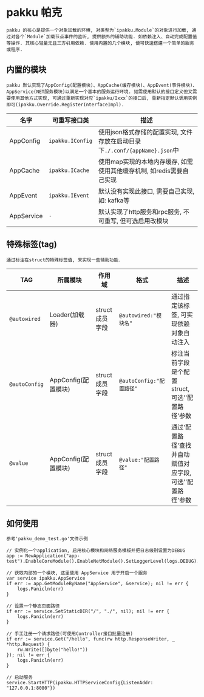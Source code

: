# pakku 帕克

    pakku 的核心是提供一个对象加载的环境, 对类型为`ipakku.Module`的对象进行加载, 通过对各个`Module`加载节点事件的监听, 提供额外的辅助功能. 如依赖注入、自动完成配置值等操作. 其核心轻量无且三方引用依赖. 使用内置的几个模块, 便可快速搭建一个简单的服务或程序.
    

## 内置的模块

    pakku 默认实现了AppConfig(配置模块)、AppCache(缓存模块)、AppEvent(事件模块)、AppService(NET服务模块)以满足一个基本的服务运行环境. 如需使用默认的接口定义但又需要使用其他方式实现, 可通过重新实现对应`ipakku/Ixxx`的接口后, 重新指定默认调用实例即可(ipakku.Override.RegisterInterfaceImpl).

|  名字 |  可重写接口类  |  描述  |
| ------ | ------ | ------ |
| AppConfig | `ipakku.IConfig` | 使用json格式存储的配置实现, 文件存放在启动目录下`./.conf/{appName}.json`中 |
| AppCache | `ipakku.ICache` | 使用map实现的本地内存缓存, 如需使用其他缓存机制, 如redis需要自己实现 |
| AppEvent | `ipakku.IEvent` | 默认没有实现此接口, 需要自己实现, 如: kafka等 |
| AppService | `-` | 默认实现了http服务和rpc服务, 不可重写, 但可选启用改模块 |


## 特殊标签(tag)

    通过标注在struct的特殊标签值, 来实现一些辅助功能. 

|  TAG |  所属模块  |  作用域  |  格式  |  描述  |
| ------ | ------ | ------ | ------ | ------ |
| `@autowired` | Loader(加载器) | struct成员字段 | `@autowired:"模块名"` | 通过指定该标签, 可实现依赖对象自动注入 |
| `@autoConfig` | AppConfig(配置模块) | struct成员字段 | `@autoConfig:"配置路径"` |  标注当前字段是个配置struct, 可选''配置路径'参数  |
| `@value` | AppConfig(配置模块) | struct成员字段 | `@value:"配置路径"` | 通过'配置路径'查找并自动赋值对应字段, 可选''配置路径'参数 |


## 如何使用

    参考'pakku_demo_test.go'文件示例

```golang
// 实例化一个application, 启用核心模块和网络服务模板并把日志级别设置为DEBUG
app := NewApplication("app-test").EnableCoreModule().EnableNetModule().SetLoggerLevel(logs.DEBUG).BootStart()

// 获取内部的一个模块, 这里使用 AppService 用于开启一个服务
var service ipakku.AppService
if err := app.GetModuleByName("AppService", &service); nil != err {
    logs.Panicln(err)
}

// 设置一个静态页面路径
if err := service.SetStaticDIR("/", "./", nil); nil != err {
    logs.Panicln(err)
}

// 手工注册一个请求路径(可使用Controller接口批量注册)
if err := service.Get("/hello", func(rw http.ResponseWriter, _ *http.Request) {
    rw.Write([]byte("hello!"))
}); nil != err {
    logs.Panicln(err)
}

// 启动服务
service.StartHTTP(ipakku.HTTPServiceConfig{ListenAddr: "127.0.0.1:8080"})
```